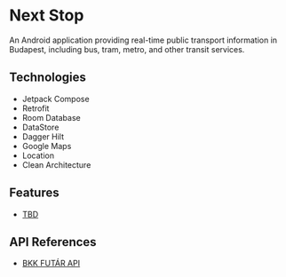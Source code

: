 # Next Stop
An Android application providing real-time public transport information in Budapest, including bus, tram, metro, and other transit services.

## Technologies
- Jetpack Compose
- Retrofit
- Room Database
- DataStore
- Dagger Hilt
- Google Maps
- Location
- Clean Architecture

## Features
- [TBD](TODO.md)

## API References
- [BKK FUTÁR API](https://opendata.bkk.hu/data-sources)
